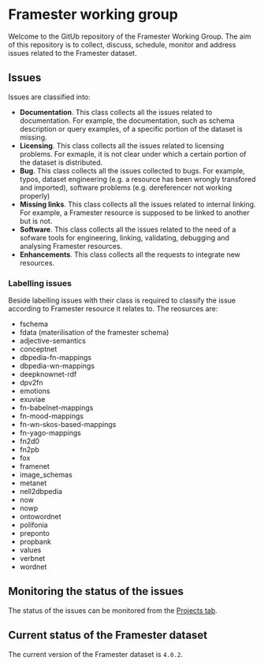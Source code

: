 # Framester working group

Welcome to the GitUb repository of the Framester Working Group.
The aim of this repository is to collect, discuss, schedule, monitor and address issues related to the Framester dataset.


## Issues

Issues are classified into:
- **Documentation**. This class collects all the issues related to documentation. For example, the documentation, such as schema description or query examples, of a specific portion of the dataset is missing.
- **Licensing**. This class collects all the issues related to licensing problems. For exmaple, it is not clear under which a certain portion of the dataset is distributed.
- **Bug**. This class collects all the issues collected to bugs. For example, typos, dataset engineering (e.g. a resource has been wrongly transfored and imported), software problems (e.g. dereferencer not working properly)
- **Missing links**. This class collects all the issues related to internal linking. For example, a Framester resource is supposed to be linked to another but is not.
- **Software**. This class collects all the issues related to the need of a sofware tools for engineering, linking, validating, debugging and analysing Framester resources.
- **Enhancements**. This class collects all the requests to integrate new resources.

### Labelling issues

Beside labelling issues with their class is required to classify the issue according to Framester resource it relates to. The reosurces are:

- fschema
- fdata (materilisation of the framester schema)
- adjective-semantics
- conceptnet
- dbpedia-fn-mappings
- dbpedia-wn-mappings
- deepknownet-rdf
- dpv2fn
- emotions
- exuviae
- fn-babelnet-mappings
- fn-mood-mappings
- fn-wn-skos-based-mappings
- fn-yago-mappings
- fn2d0
- fn2pb
- fox
- framenet
- image_schemas
- metanet
- nell2dbpedia
- now
- nowp
- ontowordnet
- polifonia
- preponto
- propbank
- values
- verbnet
- wordnet

## Monitoring the status of the issues

The status of the issues can be monitored from the [Projects tab](https://github.com/framester/working-group/projects?query=is%3Aopen).

## Current status of the Framester dataset

The current version of the Framester dataset is ```4.0.2```.




